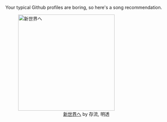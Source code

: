 Your typical Github profiles are boring, so here's a song recommendation.
<figure><img width="300" height="300" src="https://i.scdn.co/image/ab67616d0000b273788f2aec312a511a70797b4c" alt="新世界へ" /><figcaption align="center"><a href="https://open.spotify.com/track/3jWrvvgE2jSmHX82ZG9OUo" target="_blank">新世界へ</a> by 存流, 明透</figcaption></figure>
